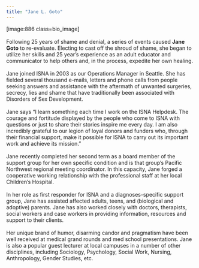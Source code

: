 ```yaml
---
title: "Jane L. Goto"
---
```


[image:886 class=bio_image]<br><br>Following 25 years of shame and denial, a series of events caused **Jane Goto** to re-evaluate. Electing to cast off the shroud of shame, she began to utilize her skills and 25 year&#8217;s experience as an adult educator and communicator to help others and, in the process, expedite her own healing.<br><br>Jane joined <span class="caps">ISNA</span> in 2003 as our Operations Manager in Seattle. She has fielded several thousand e-mails, letters and phone calls from people seeking answers and assistance with the aftermath of unwanted surgeries, secrecy, lies and shame that have traditionally been associated with Disorders of Sex Development.<br><br>Jane says &#8220;I learn something each time I work on the <span class="caps">ISNA</span> Helpdesk. The courage and fortitude displayed by the people who come to <span class="caps">ISNA</span> with questions or just to share their stories inspire me every day. I am also incredibly grateful to our legion of loyal donors and funders who, through their financial support, make it possible for <span class="caps">ISNA</span> to carry out its important work and achieve its mission.&#8221;<br><br>Jane recently completed her second term as a board member of the support group for her own specific condition and is that group&#8217;s Pacific Northwest regional meeting coordinator. In this capacity, Jane forged a cooperative working relationship with the professional staff at her local Children&#8217;s Hospital.<br><br>In her role as first responder for <span class="caps">ISNA</span> and a diagnoses-specific support group, Jane has assisted affected adults, teens, and (biological and adoptive) parents. Jane has also worked closely with doctors, therapists, social workers and case workers in providing information, resources and support to their clients.<br><br>Her unique brand of humor, disarming candor and pragmatism have been well received at medical grand rounds and med school presentations. Jane is also a popular guest lecturer at local campuses in a number of other disciplines, including Sociology, Psychology, Social Work, Nursing, Anthropology, Gender Studies, etc.<br>